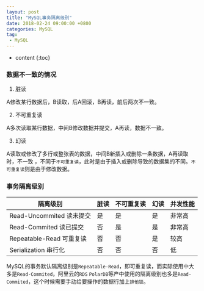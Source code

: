 ```yaml
---
layout: post
title: "MySQL事务隔离级别"
date: 2018-02-24 09:00:00 +0800 
categories: MySQL
tag:
 - MySQL
---
```

* content
{:toc}

### 数据不一致的情况

1. 脏读

A修改某行数据后，B读取，后A回滚，B再读，前后两次不一致。

2. 不可重复读

A多次读取某行数据，中间B修改数据并提交，A再读，数据不一致。

3. 幻读

A读取或修改了多行或整张表的数据，中间B新插入或删除一条数据，A再读取时，不一致
，不同于`不可重复读`，此时是由于插入或删除导致的数据集的不同。`不可重复读`则是由于修改数据。

<!-- more -->

### 事务隔离级别

|隔离级别|脏读|不可重复读|幻读|并发性能|
|--|--|--|--|--|
|Read-Uncommited 读未提交|是|是|是|非常高|
|Read-Commited 读已提交|否|是|是|非常高|
|Repeatable-Read 可重复读|否|否|是|较高|
|Serialization 串行化|否|否|否|低|

MySQL的事务默认隔离级别是`Repeatable-Read`，即可重复读，而实际使用中大多是`Read-Commited`，阿里云的`RDS` `PolarDB`等产中使用的隔离级别也多是`Read-Commited`，这个时候需要手动给要操作的数据行加上`排他锁`。



